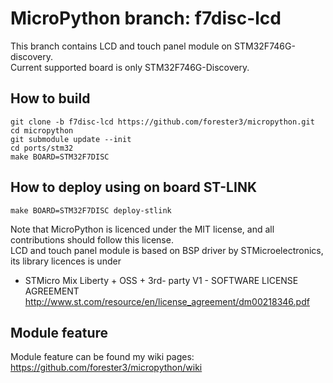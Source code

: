 # MicroPython branch: f7disc-lcd  

This branch contains LCD and touch panel module on STM32F746G-discovery.  
Current supported board is only STM32F746G-Discovery.

## How to build

```
git clone -b f7disc-lcd https://github.com/forester3/micropython.git
cd micropython
git submodule update --init
cd ports/stm32
make BOARD=STM32F7DISC
```

## How to deploy using on board ST-LINK

```
make BOARD=STM32F7DISC deploy-stlink
```

Note that MicroPython is licenced under the MIT license, and all contributions should follow this license.  
LCD and touch panel module is based on BSP driver by STMicroelectronics,  
its library licences is under  
* STMicro Mix Liberty + OSS + 3rd- party V1 - SOFTWARE LICENSE AGREEMENT  
  http://www.st.com/resource/en/license_agreement/dm00218346.pdf

## Module feature  
 Module feature can be found my wiki pages: https://github.com/forester3/micropython/wiki